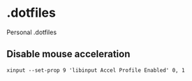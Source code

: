 # .dotfiles
Personal .dotfiles

## Disable mouse acceleration
`xinput --set-prop 9 'libinput Accel Profile Enabled' 0, 1`

